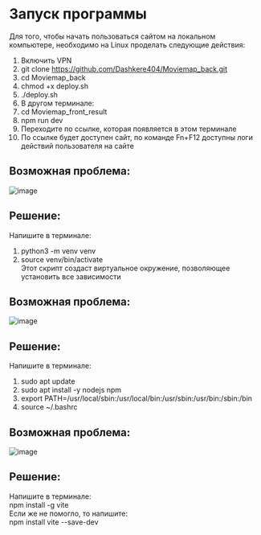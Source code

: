# Запуск программы
Для того, чтобы начать пользоваться сайтом на локальном компьютере, необходимо на Linux проделать следующие действия:
1. Включить VPN
2. git clone https://github.com/Dashkere404/Moviemap_back.git
3. cd Moviemap_back
4. chmod +x deploy.sh
5. ./deploy.sh
6. В другом терминале:
7. cd Moviemap_front_result
8. npm run dev
9. Переходите по ссылке, которая появляется в этом терминале
10. По ссылке будет доступен сайт, по команде Fn+F12 доступны логи действий пользователя на сайте
## Возможная проблема:
![image](https://github.com/user-attachments/assets/d42628d5-1c52-492f-bb44-8cdf682da57a)
## Решение:
Напишите в терминале: 
1. python3 -m venv venv
2. source venv/bin/activate  
Этот скрипт создаст виртуальное окружение, позволяющее установить все зависимости
## Возможная проблема:
![image](https://github.com/user-attachments/assets/6663b2d3-f23b-4144-bddb-290d699b994e)
## Решение:
Напишите в терминале:
1. sudo apt update
2. sudo apt install -y nodejs npm
3. export PATH=/usr/local/sbin:/usr/local/bin:/usr/sbin:/usr/bin:/sbin:/bin
4. source ~/.bashrc 
## Возможная проблема:
![image](https://github.com/user-attachments/assets/ec6958df-73b1-491f-8d7a-3ced8d74d5b6)
## Решение:
Напишите в терминале:  
npm install -g vite  
Если же не помогло, то напишите:  
npm install vite --save-dev


